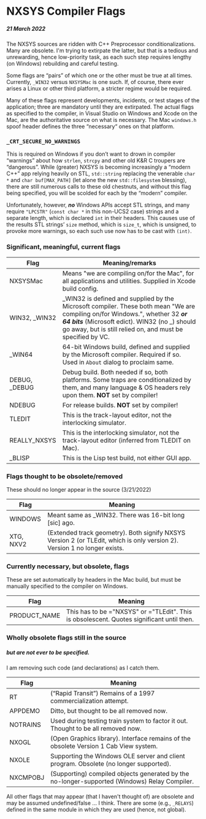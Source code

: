 # NXSYS Compiler Flags
##### 21 March 2022

The NXSYS sources are ridden with C++ Preprocessor conditionalizations.  Many are obsolete.  I'm trying to extirpate the latter, but that is a tedious and unrewarding, hence low-priority task, as each such step requires lengthy (on Windows) rebuilding and careful testing.

Some flags are “pairs” of which one or the other must be true at all times.  Currently, `_WIN32` versus `NXSYSMac` is one such.  If, of course, there ever arises a Linux or other third platform, a stricter regime would be required.

Many of these flags represent developments, incidents, or test stages of the application; three are mandatory until they are extirpated.  The actual flags as specified to the compiler, in Visual Studio on Windows and Xcode on the Mac, are the authoritative source on what is necessary. The Mac `windows.h` spoof header defines the three “necessary“ ones on that platform.

### `_CRT_SECURE_NO_WARNINGS`

This is required on Windows if you don’t want to drown in compiler “warnings” about how `strlen`, `strcpy` and other old K&R C troupers are “dangerous”.  While (greater) NXSYS is becoming increasingly a “modern C++” app relying heavily on STL, `std::string` replacing the venerable `char *` and `char buf[MAX_PATH]` (let alone the new `std::filesystem` blessing), there are still numerous calls to these old chestnuts, and without this flag being specified, you will be scolded for each by the “modern” compiler.

Unfortunately, however, ***no*** Windows APIs accept STL strings, and many require `"LPCSTR"` (`const char *` in this non-UCS2 case) strings and a separate length, which is declared `int` in their headers.  This causes use of the results STL strings’ `size` method, which is `size_t`, which is unsigned, to provoke more warnings, so each such use now has to be cast with `(int)`.


### Significant, meaningful, current flags

Flag          |Meaning/remarks
--------------|---------------
NXSYSMac      |Means "we are compiling on/for the Mac", for all applications and utilities. Supplied in Xcode build config.
WIN32, _WIN32|_WIN32 is defined and supplied by the Microsoft compiler. These both mean "We are compiling on/for Windows.", whether 32 ***or 64 bits*** (Microsoft edict). WIN32 (no _) should go away, but is still relied on, and must be specified by VC.
_WIN64        |64-bit Windows build, defined and supplied by the Microsoft compiler. Required if so. Used in `About` dialog to proclaim same.
DEBUG, _DEBUG |Debug build. Both needed if so, both platforms. Some traps are conditionalized by them, and many language & OS headers rely upon them. **NOT** set by compiler!
NDEBUG        |For release builds. **NOT** set by compiler!
TLEDIT        |This is the track-layout editor, not the interlocking simulator.
REALLY_NXSYS  |This is the interlocking simulator, not the track-layout editor (inferred from TLEDIT on Mac).
_BLISP         |This is the Lisp test build, not either GUI app.

### Flags thought to be obsolete/removed

These should no longer appear in the source (3/21/2022)

Flag          |Meaning
--------------|-------------------
WINDOWS       | Meant same as _WIN32.  There was 16-bit long [sic]  ago.
XTG, NXV2     |(Extended track geometry). Both signify NXSYS Version 2 (or TLEdit, which is only version 2). Version 1 no longer exists.

### Currently necessary, but obsolete, flags

These are set automatically by headers in the Mac build, but must be manually specified to the compiler on Windows. 

Flag          |Meaning
--------------|-------------------
PRODUCT_NAME  |This has to be ="NXSYS" or ="TLEdit". This is obsolescent. Quotes significant until then.

### Wholly obsolete flags still in the source
##### but are not ever to be specified.

I am removing such code (and declarations) as I catch them.

Flag          |Meaning
--------------|----------
RT            |(“Rapid Transit”) Remains of a 1997 commercialization attempt.
APPDEMO       |Ditto, but thought to be all removed now.
NOTRAINS      |Used during testing train system to factor it out. Thought to be all removed now.
NXOGL         |(Open Graphics library).  Interface remains of the obsolete Version 1 Cab View system.
NXOLE         |Supporting the Windows OLE server and client program. Obsolete (no longer supported).
NXCMPOBJ      |(Supporting) compiled objects generated by the no-longer-supported (Windows) Relay Compiler.

All other flags that may appear (that I haven't thought of) are obsolete and may be assumed undefined/false ... I think.  There are some (e.g., `_RELAYS`) defined in the same module in which they are used (hence, not global).





